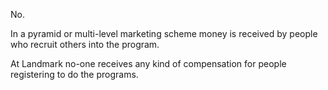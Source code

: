 No.

In a pyramid or multi-level marketing scheme money is received by people who recruit others into the program.

At Landmark no-one receives any kind of compensation for people registering to do the programs.